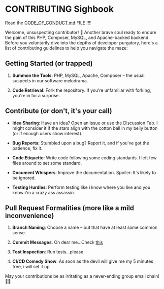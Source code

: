 # CONTRIBUTING Sighbook
Read the [CODE_OF_CONDUCT.md](https://github.com/pazDontExist/mental-space-backend/blob/master/CODE_OF_CONDUCT.md) FILE !!!!

Welcome, unsuspecting contributor! 🤨 Another brave soul ready to endure the pain of this PHP, Composer, MySQL, and Apache-backed backend. 
Before you voluntarily dive into the depths of developer purgatory, here's a list of contributing guidelines to help you navigate the maze:

## Getting Started (or trapped)

1. **Summon the Tools**: PHP, MySQL, Apache, Composer – the usual suspects in our software melodrama.

2. **Code Retrieval**: Fork the repository. If you're unfamiliar with forking, you're in for a surprise.

## Contribute (or don't, it's your call)

- **Idea Sharing**: Have an idea? Open an issue or use the Discussion Tab. I might consider it if the stars align with the cotton ball in my belly button (or if enough users show interest).

- **Bug Reports**: Stumbled upon a bug? Report it, and if you've got the patience, fix it.

- **Code Etiquette**: Write code following some coding standards. I left few files around to set some standard.

- **Document Whispers**: Improve the documentation. Spoiler: It's likely to be ignored.

- **Testing Hurdles**: Perform testing like i know where you live and you know i'm a crazy ass assassin.

## Pull Request Formalities (more like a mild inconvenience)

1. **Branch Naming**: Choose a name – but that have at least some common sense.

2. **Commit Messages**: Oh dear me...Check [this](https://github.com/pazDontExist/mental-space-backend/blob/master/.gitmessage)

3. **Test Inspection**: Run tests...please

4. **CI/CD Comedy Show**: As soon as the devil will give me my 5 minutes free, i will set it up

May your contributions be as irritating as a never-ending group email chain! 📧😒

